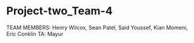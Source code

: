 # Project-two_Team-4
TEAM MEMBERS: Henry Wilcox, Sean Patel, Said Youssef, Kian Momeni, Eric Conklin TA: Mayur
